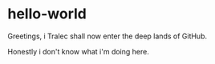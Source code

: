# hello-world

Greetings, i Tralec shall now enter the deep lands of GitHub.

Honestly i don't know what i'm doing here.
